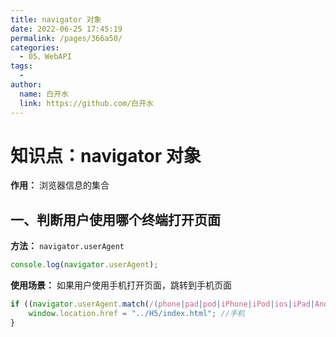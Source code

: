 ```yaml
---
title: navigator 对象
date: 2022-06-25 17:45:19
permalink: /pages/366a50/
categories:
  - 05、WebAPI
tags:
  - 
author: 
  name: 白开水
  link: https://github.com/白开水
---
```

# 知识点：navigator 对象

**作用：** 浏览器信息的集合

## 一、判断用户使用哪个终端打开页面

**方法：** `navigator.userAgent`

```js
console.log(navigator.userAgent);
```

**使用场景：** 如果用户使用手机打开页面，跳转到手机页面

```js
if ((navigator.userAgent.match(/(phone|pad|pod|iPhone|iPod|ios|iPad|Android|Mobile|BlackBerry|IEMobile|MQQBrowser|JUC|Fennec|wOSBrowser|BrowserNG|WebOS|Symbian|Windows Phone)/i))) {
    window.location.href = "../H5/index.html"; //手机
}
```